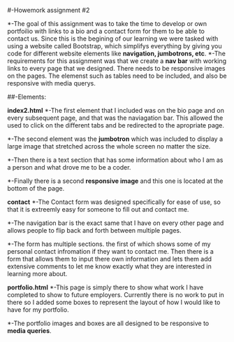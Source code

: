 #-Howemork assignment #2 

*-The goal of this assignment was to take the time to develop or own portfoilio with links to a bio and a contact form for them to be able to contact us. Since this is the begining of our learning we were tasked with using a website called Bootstrap, which simplifys everything by giving you code for different website elements like __navigation, jumbotrons, etc__.
*-The requirements for this assignment was that we create a __nav bar__ with working links to every page that we designed. There needs to be responsive images on the pages. The elemenst such as tables need to be included, and also be responsive with media querys.

##-Elements:

**index2.html**
*-The first element that I included was on the bio page and on every subsequent page, and that was the naviagation bar. This allowed the used to click on the different tabs and be redirected to the apropriate page.

*-The second element was the __jumbotron__ which was included to display a large image that stretched across the whole screen no matter the size.

*-Then there is a text section that has some information about who I am as a person and what drove me to be a coder.

*-Finally there is a second __responsive image__ and this one is located at the bottom of the page.

**contact**
*-The Contact form was designed specifically for ease of use, so that it is extreemly easy for someone to fill out and contact me.

*-The navigation bar is the exact same that I have on every other page and allows people to flip back and forth between multiple pages.

*-The form has multiple sections. the first of which shows some of my personal contact infromation if they want to contact me. Then there is a form that allows them to input there own information and lets them add extensive comments to let me know exactly what they are interested in learning more about.

**portfolio.html**
*-This page is simply there to show what work I have completed to show to future employers. Currently there is no work to put in there so I added some boxes to represent the layout of how I would like to have for my portfolio.

*-The portfolio images and boxes are all designed to be responsive to __media queries__.